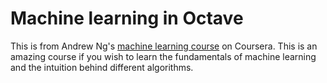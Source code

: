 # Machine learning in Octave

This is from Andrew Ng's [machine learning course](https://www.coursera.org/learn/machine-learning/home/welcome) on Coursera. This is an amazing course if you wish to learn the fundamentals of machine learning and the intuition behind different algorithms. 